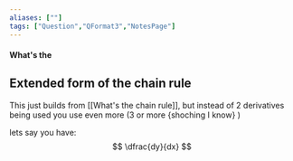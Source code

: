 ```yaml
---
aliases: [""]
tags: ["Question","QFormat3","NotesPage"]
---
```


#### What's the
## Extended form of the chain rule
This just builds from [[What's the chain rule]], but instead of 2 derivatives being used you use even more (3 or more {shoching I know} )

lets say you have:
$$ \dfrac{dy}{dx} $$
